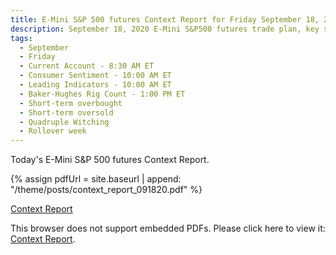 ```yaml
---
title: E-Mini S&P 500 futures Context Report for Friday September 18, 2020
description: September 18, 2020 E-Mini S&P500 futures trade plan, key support and resistance zones, and volatility analysis.
tags:
  - September
  - Friday
  - Current Account - 8:30 AM ET
  - Consumer Sentiment - 10:00 AM ET
  - Leading Indicators - 10:00 AM ET
  - Baker-Hughes Rig Count - 1:00 PM ET
  - Short-term overbought
  - Short-term oversold
  - Quadruple Witching
  - Rollover week
---
```


Today's E-Mini S&P 500 futures Context Report.

{% assign pdfUrl = site.baseurl | append: "/theme/posts/context_report_091820.pdf" %}

<a href="{{pdfUrl}}">Context Report</a>

<object data="{{pdfUrl}}" type="application/pdf" width="700px" height="700px">
    <p>This browser does not support embedded PDFs. Please click here to view it: <a href="{{pdfUrl}}">Context Report</a>.</p>
</object>

